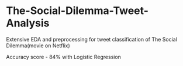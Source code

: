 # The-Social-Dilemma-Tweet-Analysis
Extensive EDA and preprocessing for tweet classification of The Social Dilemma(movie on Netflix)

Accuracy score - 84% with Logistic Regression
